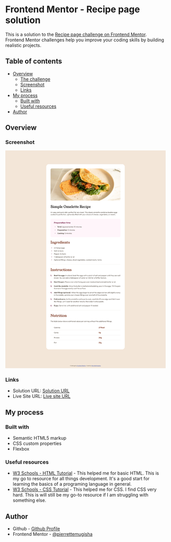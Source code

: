 # Frontend Mentor - Recipe page solution

This is a solution to the [Recipe page challenge on Frontend Mentor](https://www.frontendmentor.io/challenges/recipe-page-KiTsR8QQKm). Frontend Mentor challenges help you improve your coding skills by building realistic projects.

## Table of contents

- [Overview](#overview)
  - [The challenge](#the-challenge)
  - [Screenshot](#screenshot)
  - [Links](#links)
- [My process](#my-process)
  - [Built with](#built-with)
  - [Useful resources](#useful-resources)
- [Author](#author)

## Overview

### Screenshot

![](./screenshot.jpg)

### Links

- Solution URL: [Solution URL](https://github.com/pierrettemugisha/fm-recipe-page)
- Live Site URL: [Live site URL](https://vercel.com/pierrettemugishas-projects/fm-recipe-page)

## My process

### Built with

- Semantic HTML5 markup
- CSS custom properties
- Flexbox

### Useful resources

- [W3 Schools - HTML Tutorial](https://www.w3schools.com/html/) - This helped me for basic HTML. This is my go to resource for all things development. It's a good start for learning the basics of a programing language in general.
- [W3 Schools - CSS Tutorial](https://www.w3schools.com/css/default.asp) - This helped me for CSS. I find CSS very hard. This is will still be my go-to resource if I am struggling with something else.

## Author

- Github - [Github Profile](https://github.com/pierrettemugisha)
- Frontend Mentor - [@pierrettemugisha](https://www.frontendmentor.io/profile/pierrettemugisha)
